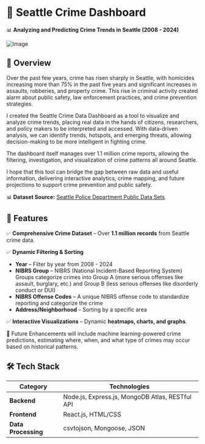 # 📝 Seattle Crime Dashboard
📊 **Analyzing and Predicting Crime Trends in Seattle (2008 - 2024)**  

![Image](https://github.com/user-attachments/assets/f8833b66-8cf3-449a-94fc-0089f21d8b87)

## 📍 Overview  

Over the past few years, crime has risen sharply in Seattle, with homicides increasing more than 75% in the past five years and significant increases in assaults, robberies, and property crime. This rise in criminal activity created alarm about public safety, law enforcement practices, and crime prevention strategies.  

I created the Seattle Crime Data Dashboard as a tool to visualize and analyze crime trends, placing real data in the hands of citizens, researchers, and policy makers to be interpreted and accessed. With data-driven analysis, we can identify trends, hotspots, and emerging threats, allowing decision-making to be more intelligent in fighting crime.  

The dashboard itself manages over 1.1 million crime reports, allowing the filtering, investigation, and visualization of crime patterns all around Seattle.  

I hope that this tool can bridge the gap between raw data and useful information, delivering interactive analytics, crime mapping, and future projections to support crime prevention and public safety.  

📊 **Dataset Source:** [Seattle Police Department Public Data Sets](https://www.seattle.gov/police/information-and-data/data/public-data-sets)

## 🎯 Features  

✅ **Comprehensive Crime Dataset** – Over **1.1 million records** from Seattle crime data.  

✅ **Dynamic Filtering & Sorting**  
   - **Year** – Filter by year from 2008 - 2024 
   - **NIBRS Group** – NIBRS (National Incident-Based Reporting System) Groups categorize crimes into Group A (more serious offenses like assault, burglary, etc.) and Group B (less serious offenses like disorderly conduct or DUI)
   - **NIBRS Offense Codes** – A unique NIBRS offense code to standardize reporting and categorize the crime
   - **Address/Neighborhood** – Sorting by a specific area 

✅ **Interactive Visualizations** – Dynamic **heatmaps, charts, and graphs**.  


🚀 Future Enhancements will include machine learning-powered crime predictions, estimating where, when, and what type of crimes may occur based on historical patterns.

## 🛠️ Tech Stack

| **Category**         | **Technologies**                                         |
|----------------------|---------------------------------------------------------|
| **Backend**         | Node.js, Express.js, MongoDB Atlas, RESTful API         |
| **Frontend**        | React.js, HTML/CSS                                      |
| **Data Processing** | csvtojson, Mongoose, JSON                               |


